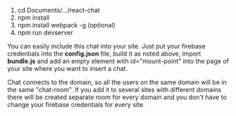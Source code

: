 1. cd Documents/.../react-chat
2. npm install
3. npm install webpack -g (optional)
4. npm run devserver


You can easily include this chat into your site. Just put your firebase credentials
into the **config.json** file, build it as noted above, import **bundle.js** and
add an empty element with id="mount-point" into the page of your site where you
 want to insert a chat.

Chat connects to the domain, so all the users on the same domain will be in the same
"chat-room". If you add it to several sites with different domains there will be
created separate room for every domain and you don't have to change your firebase
credentials for every site.
